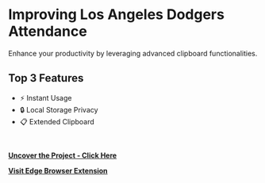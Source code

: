 # Improving Los Angeles Dodgers Attendance
Enhance your productivity by leveraging advanced clipboard functionalities.

## Top 3 Features

* ⚡ Instant Usage
* 🔒 Local Storage Privacy
* 📋 Extended Clipboard
<br>

**[<i class="fa-solid fa-up-right-from-square"></i> Uncover the Project - Click Here](https://github.com/darinjyoung/Data-Science-Projects/blob/main/Improving%20LA%20Dodgers%20Attendance.ipynb)**

**[<i class="fa-brands fa-edge"></i> Visit Edge Browser Extension](https://microsoftedge.microsoft.com/addons/detail/localstorage-clipboard/pcahepbhdanoejneffecomjnhpmadgcb)**
